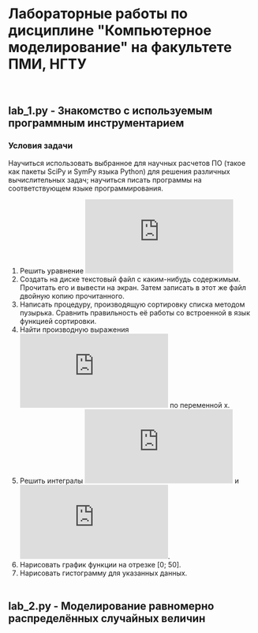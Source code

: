 # Лабораторные работы по дисциплине "Компьютерное моделирование" на факультете ПМИ, НГТУ
&nbsp;  

## lab_1.py - Знакомство с используемым программным инструментарием
### Условия задачи

Научиться использовать выбранное для научных расчетов ПО (такое как пакеты SciPy и SymPy языка Python) для решения различных вычислительных задач; научиться писать программы на соответствующем языке программирования.  

1) Решить уравнение 
![](https://latex.codecogs.com/gif.latex?2x%5E3%20-%2011x%5E2%20&plus;%2012x%20&plus;%209%20%3D%200)
2) Создать на диске текстовый файл с каким-нибудь содержимым. Прочитать его и вывести на экран. Затем записать в этот же файл двойную копию прочитанного.
3) Написать процедуру, производящую сортировку списка методом пузырька. Сравнить правильность её работы со встроенной в язык функцией сортировки.
4) Найти производную выражения 
![](https://latex.codecogs.com/gif.latex?sin%28x%29%5Ccdot%20cos%28x%5E2%29%5Ccdot%20tan%28y%29&plus;ln%28x%29) по переменной x.
5) Решить интегралы 
![](https://latex.codecogs.com/gif.latex?%5Cint%20x%5E2%283%20&plus;%204x%29%5E2dx) 
и 
![](https://latex.codecogs.com/gif.latex?%5Cint_%7B%5Cfrac%7B%5Cpi%7D%7B2%7D%7D%5E%7B%5Cpi%7D%20%5Cfrac%7Bsin%28x%29%7D%7Bcos%28x%5E2%29&plus;1%7Ddx).
6) Нарисовать график функции на отрезке [0; 50].
7) Нарисовать гистограмму для указанных данных.  
&nbsp;  

## lab_2.py - Моделирование равномерно распределённых случайных величин
